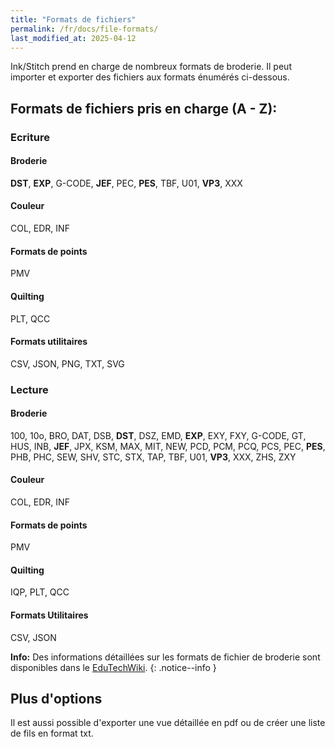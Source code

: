 ```yaml
---
title: "Formats de fichiers"
permalink: /fr/docs/file-formats/
last_modified_at: 2025-04-12
---
```


Ink/Stitch prend en charge de nombreux formats de broderie. Il peut importer et exporter des fichiers aux formats énumérés ci-dessous.

## Formats de fichiers pris en charge (A - Z):

### Ecriture

#### Broderie

**DST**, **EXP**, G-CODE, **JEF**, PEC, **PES**, TBF, U01, **VP3**, XXX

#### Couleur

COL, EDR, INF

#### Formats de points

PMV

#### Quilting

PLT, QCC

####  Formats  utilitaires

CSV, JSON, PNG, TXT, SVG

### Lecture

#### Broderie

100, 10o, BRO, DAT, DSB, **DST**, DSZ, EMD, **EXP**, EXY, FXY, G-CODE, GT, HUS, INB, **JEF**, JPX, KSM, MAX, MIT, NEW, PCD, PCM, PCQ, PCS, PEC, **PES**, PHB, PHC, SEW, SHV, STC, STX, TAP, TBF, U01, **VP3**, XXX, ZHS, ZXY

#### Couleur

COL, EDR, INF

####  Formats de points

PMV

#### Quilting

IQP, PLT, QCC

####  Formats Utilitaires

CSV, JSON

**Info:** Des informations détaillées sur les formats de fichier de broderie sont disponibles dans le [EduTechWiki](http://edutechwiki.unige.ch/en/Embroidery_format).
{: .notice--info }

## Plus d'options

Il est aussi possible d'exporter une vue détaillée en pdf ou de créer une liste de fils en format txt.
